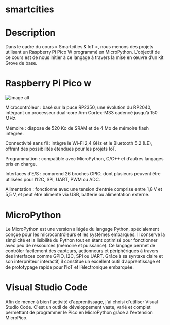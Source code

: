 # smartcities
# Description
Dans le cadre du cours « Smartcities & IoT », nous menons des projets utilisant un Raspberry Pi Pico W programmé en MicroPython. L’objectif de ce cours est de nous initier à ce langage à travers la mise en œuvre d’un kit Grove de base.

# Raspberry Pi Pico w

![image alt](https://github.com/hepl-anesi/smartcities/blob/main/Pi_pico.png?raw=true)

Microcontrôleur : basé sur la puce RP2350, une évolution du RP2040, intégrant un processeur dual-core Arm Cortex-M33 cadencé jusqu’à 150 MHz.

Mémoire : dispose de 520 Ko de SRAM et de 4 Mo de mémoire flash intégrée.

Connectivité sans fil : intègre le Wi-Fi 2,4 GHz et le Bluetooth 5.2 (LE), offrant des possibilités étendues pour les projets IoT.

Programmation : compatible avec MicroPython, C/C++ et d’autres langages pris en charge.

Interfaces d’E/S : comprend 26 broches GPIO, dont plusieurs peuvent être utilisées pour l’I2C, SPI, UART, PWM ou ADC.

Alimentation : fonctionne avec une tension d’entrée comprise entre 1,8 V et 5,5 V, et peut être alimenté via USB, batterie ou alimentation externe.

# MicroPython
Le MicroPython est une version allégée du langage Python, spécialement conçue pour les microcontrôleurs et les systèmes embarqués. Il conserve la simplicité et la lisibilité du Python tout en étant optimisé pour fonctionner avec peu de ressources (mémoire et puissance). Ce langage permet de contrôler facilement des capteurs, actionneurs et périphériques à travers des interfaces comme GPIO, I2C, SPI ou UART. Grâce à sa syntaxe claire et son interpréteur interactif, il constitue un excellent outil d’apprentissage et de prototypage rapide pour l’IoT et l’électronique embarquée.

# Visual Studio Code
Afin de mener à bien l'activité d'apprentissage, j'ai choisi d'utiliser Visual Studio Code. C'est un outil de développement vaste, varié et complet permettant de programmer le Pico en MicroPython grâce à l'extension MicroPico.


